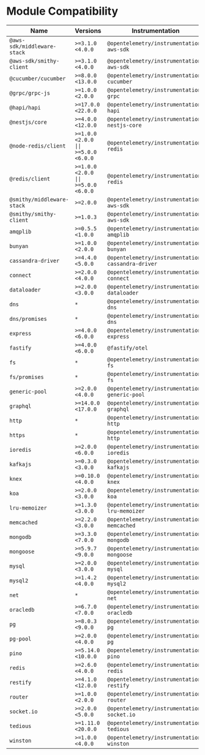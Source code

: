 # Module Compatibility

| Name                        | Versions                             | Instrumentation                                   |
| --------------------------- | ------------------------------------ | ------------------------------------------------- |
| `@aws-sdk/middleware-stack` | `>=3.1.0 <4.0.0`                     | `@opentelemetry/instrumentation-aws-sdk`          |
| `@aws-sdk/smithy-client`    | `>=3.1.0 <4.0.0`                     | `@opentelemetry/instrumentation-aws-sdk`          |
| `@cucumber/cucumber`        | `>=8.0.0 <13.0.0`                    | `@opentelemetry/instrumentation-cucumber`         |
| `@grpc/grpc-js`             | `>=1.0.0 <2.0.0`                     | `@opentelemetry/instrumentation-grpc`             |
| `@hapi/hapi`                | `>=17.0.0 <22.0.0`                   | `@opentelemetry/instrumentation-hapi`             |
| `@nestjs/core`              | `>=4.0.0 <12.0.0`                    | `@opentelemetry/instrumentation-nestjs-core`      |
| `@node-redis/client`        | `>=1.0.0 <2.0.0 \|\| >=5.0.0 <6.0.0` | `@opentelemetry/instrumentation-redis`            |
| `@redis/client`             | `>=1.0.0 <2.0.0 \|\| >=5.0.0 <6.0.0` | `@opentelemetry/instrumentation-redis`            |
| `@smithy/middleware-stack`  | `>=2.0.0`                            | `@opentelemetry/instrumentation-aws-sdk`          |
| `@smithy/smithy-client`     | `>=1.0.3`                            | `@opentelemetry/instrumentation-aws-sdk`          |
| `amqplib`                   | `>=0.5.5 <1.0.0`                     | `@opentelemetry/instrumentation-amqplib`          |
| `bunyan`                    | `>=1.0.0 <2.0.0`                     | `@opentelemetry/instrumentation-bunyan`           |
| `cassandra-driver`          | `>=4.4.0 <5.0.0`                     | `@opentelemetry/instrumentation-cassandra-driver` |
| `connect`                   | `>=2.0.0 <4.0.0`                     | `@opentelemetry/instrumentation-connect`          |
| `dataloader`                | `>=2.0.0 <3.0.0`                     | `@opentelemetry/instrumentation-dataloader`       |
| `dns`                       | `*`                                  | `@opentelemetry/instrumentation-dns`              |
| `dns/promises`              | `*`                                  | `@opentelemetry/instrumentation-dns`              |
| `express`                   | `>=4.0.0 <6.0.0`                     | `@opentelemetry/instrumentation-express`          |
| `fastify`                   | `>=4.0.0 <6.0.0`                     | `@fastify/otel`                                   |
| `fs`                        | `*`                                  | `@opentelemetry/instrumentation-fs`               |
| `fs/promises`               | `*`                                  | `@opentelemetry/instrumentation-fs`               |
| `generic-pool`              | `>=2.0.0 <4.0.0`                     | `@opentelemetry/instrumentation-generic-pool`     |
| `graphql`                   | `>=14.0.0 <17.0.0`                   | `@opentelemetry/instrumentation-graphql`          |
| `http`                      | `*`                                  | `@opentelemetry/instrumentation-http`             |
| `https`                     | `*`                                  | `@opentelemetry/instrumentation-http`             |
| `ioredis`                   | `>=2.0.0 <6.0.0`                     | `@opentelemetry/instrumentation-ioredis`          |
| `kafkajs`                   | `>=0.3.0 <3.0.0`                     | `@opentelemetry/instrumentation-kafkajs`          |
| `knex`                      | `>=0.10.0 <4.0.0`                    | `@opentelemetry/instrumentation-knex`             |
| `koa`                       | `>=2.0.0 <3.0.0`                     | `@opentelemetry/instrumentation-koa`              |
| `lru-memoizer`              | `>=1.3.0 <3.0.0`                     | `@opentelemetry/instrumentation-lru-memoizer`     |
| `memcached`                 | `>=2.2.0 <3.0.0`                     | `@opentelemetry/instrumentation-memcached`        |
| `mongodb`                   | `>=3.3.0 <7.0.0`                     | `@opentelemetry/instrumentation-mongodb`          |
| `mongoose`                  | `>=5.9.7 <9.0.0`                     | `@opentelemetry/instrumentation-mongoose`         |
| `mysql`                     | `>=2.0.0 <3.0.0`                     | `@opentelemetry/instrumentation-mysql`            |
| `mysql2`                    | `>=1.4.2 <4.0.0`                     | `@opentelemetry/instrumentation-mysql2`           |
| `net`                       | `*`                                  | `@opentelemetry/instrumentation-net`              |
| `oracledb`                  | `>=6.7.0 <7.0.0`                     | `@opentelemetry/instrumentation-oracledb`         |
| `pg`                        | `>=8.0.3 <9.0.0`                     | `@opentelemetry/instrumentation-pg`               |
| `pg-pool`                   | `>=2.0.0 <4.0.0`                     | `@opentelemetry/instrumentation-pg`               |
| `pino`                      | `>=5.14.0 <10.0.0`                   | `@opentelemetry/instrumentation-pino`             |
| `redis`                     | `>=2.6.0 <4.0.0`                     | `@opentelemetry/instrumentation-redis`            |
| `restify`                   | `>=4.1.0 <12.0.0`                    | `@opentelemetry/instrumentation-restify`          |
| `router`                    | `>=1.0.0 <2.0.0`                     | `@opentelemetry/instrumentation-router`           |
| `socket.io`                 | `>=2.0.0 <5.0.0`                     | `@opentelemetry/instrumentation-socket.io`        |
| `tedious`                   | `>=1.11.0 <20.0.0`                   | `@opentelemetry/instrumentation-tedious`          |
| `winston`                   | `>=1.0.0 <4.0.0`                     | `@opentelemetry/instrumentation-winston`          |
